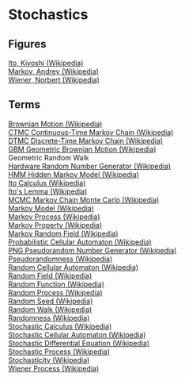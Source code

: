 # Stochastics

## Figures

[Ito, Kiyoshi (Wikipedia)](https://en.wikipedia.org/wiki/Kiyosi_Itô)<br>
[Markov, Andrey (Wikipedia)](https://en.wikipedia.org/wiki/Andrey_Markov)<br>
[Wiener, Norbert (Wikipedia)](https://en.wikipedia.org/wiki/Norbert_Wiener)<br>

## Terms

[Brownian Motion (Wikipedia)](https://en.wikipedia.org/wiki/Brownian_motion)<br>
[CTMC Continuous-Time Markov Chain (Wikipedia)](https://en.wikipedia.org/wiki/Continuous-time_Markov_chain)<br>
[DTMC Discrete-Time Markov Chain (Wikipedia)](https://en.wikipedia.org/wiki/Discrete-time_Markov_chain)<br>
[GBM Geometric Brownian Motion (Wikipedia)](https://en.wikipedia.org/wiki/Geometric_Brownian_motion)<br>
Geometric Random Walk<br>
[Hardware Random Number Generator (Wikipedia)](https://en.wikipedia.org/wiki/Hardware_random_number_generator)<br>
[HMM Hidden Markov Model (Wikipedia)](https://en.wikipedia.org/wiki/Hidden_Markov_model)<br>
[Ito Calculus (Wikipedia)](https://en.wikipedia.org/wiki/Itô_calculus)<br>
[Ito's Lemma (Wikipedia)](https://en.wikipedia.org/wiki/Itô%27s_lemma)<br>
[MCMC Markov Chain Monte Carlo (Wikipedia)](https://en.wikipedia.org/wiki/Markov_chain_Monte_Carlo)<br>
[Markov Model (Wikipedia)](https://en.wikipedia.org/wiki/Markov_model)<br>
[Markov Process (Wikipedia)](https://en.wikipedia.org/wiki/Markov_chain)<br>
[Markov Property (Wikipedia)](https://en.wikipedia.org/wiki/Markov_property)<br>
[Markov Random Field (Wikipedia)](https://en.wikipedia.org/wiki/Stochastic_cellular_automaton)<br>
[Probabilistic Cellular Automaton (Wikipedia)](https://en.wikipedia.org/wiki/Stochastic_cellular_automaton)<br>
[PNG Pseudorandom Number Generator (Wikipedia)](https://en.wikipedia.org/wiki/Pseudorandom_number_generator)<br>
[Pseudorandomness (Wikipedia)](https://en.wikipedia.org/wiki/Pseudorandomness)<br>
[Random Cellular Automaton (Wikipedia)](https://en.wikipedia.org/wiki/Stochastic_cellular_automaton)<br>
[Random Field (Wikipedia)](https://en.wikipedia.org/wiki/Random_field)<br>
[Random Function (Wikipedia)](https://en.wikipedia.org/wiki/Stochastic_process)<br>
[Random Process (Wikipedia)](https://en.wikipedia.org/wiki/Stochastic_process)<br>
[Random Seed (Wikipedia)](https://en.wikipedia.org/wiki/Random_seed)<br>
[Random Walk (Wikipedia)](https://en.wikipedia.org/wiki/Random_walk)<br>
[Randomness (Wikipedia)](https://en.wikipedia.org/wiki/Randomness)<br>
[Stochastic Calculus (Wikipedia)](https://en.wikipedia.org/wiki/Stochastic_calculus)<br>
[Stochastic Cellular Automaton (Wikipedia)](https://en.wikipedia.org/wiki/Stochastic_cellular_automaton)<br>
[Stochastic Differential Equation (Wikipedia)](https://en.wikipedia.org/wiki/Stochastic_differential_equation)<br>
[Stochastic Process (Wikipedia)](https://en.wikipedia.org/wiki/Stochastic_process)<br>
[Stochasticity (Wikipedia)](https://en.wikipedia.org/wiki/Stochastic)<br>
[Wiener Process (Wikipedia)](https://en.wikipedia.org/wiki/Wiener_process)<br>
